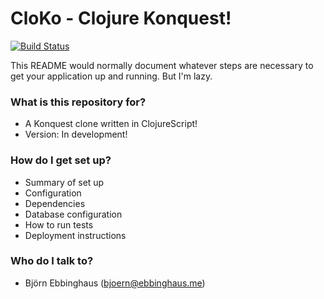 # CloKo - Clojure Konquest! #

[![Build Status](https://travis-ci.com/MrOerni/Cloko.svg?token=Rnk3s5asaiAz4eG6YMXs&branch=master)](https://travis-ci.com/MrOerni/Cloko)

This README would normally document whatever steps are necessary to get your application up and running. But I'm lazy.

### What is this repository for? ###

* A Konquest clone written in ClojureScript!
* Version: In development!

### How do I get set up? ###

* Summary of set up
* Configuration
* Dependencies
* Database configuration
* How to run tests
* Deployment instructions

### Who do I talk to? ###

* Björn Ebbinghaus (bjoern@ebbinghaus.me)